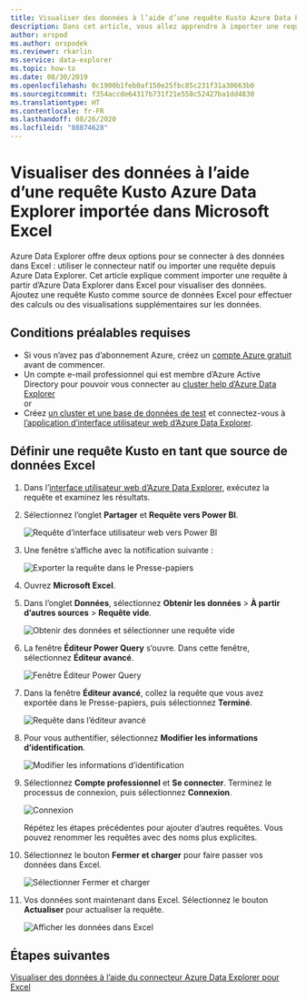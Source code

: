 ```yaml
---
title: Visualiser des données à l’aide d’une requête Kusto Azure Data Explorer importée dans Microsoft Excel
description: Dans cet article, vous allez apprendre à importer une requête Kusto Azure Data Explorer dans Microsoft Excel.
author: orspod
ms.author: orspodek
ms.reviewer: rkarlin
ms.service: data-explorer
ms.topic: how-to
ms.date: 08/30/2019
ms.openlocfilehash: 0c1900b1feb0af150e25fbc85c231f31a30663b0
ms.sourcegitcommit: f354accde64317b731f21e558c52427ba1dd4830
ms.translationtype: HT
ms.contentlocale: fr-FR
ms.lasthandoff: 08/26/2020
ms.locfileid: "88874628"
---
```

# <a name="visualize-data-using-an-azure-data-explorer-kusto-query-imported-into-microsoft-excel"></a>Visualiser des données à l’aide d’une requête Kusto Azure Data Explorer importée dans Microsoft Excel

Azure Data Explorer offre deux options pour se connecter à des données dans Excel : utiliser le connecteur natif ou importer une requête depuis Azure Data Explorer. Cet article explique comment importer une requête à partir d’Azure Data Explorer dans Excel pour visualiser des données. Ajoutez une requête Kusto comme source de données Excel pour effectuer des calculs ou des visualisations supplémentaires sur les données.

## <a name="prerequisites"></a>Conditions préalables requises

* Si vous n’avez pas d’abonnement Azure, créez un [compte Azure gratuit](https://azure.microsoft.com/free/) avant de commencer.
* Un compte e-mail professionnel qui est membre d’Azure Active Directory pour pouvoir vous connecter au [cluster help d’Azure Data Explorer](https://dataexplorer.azure.com/clusters/help/databases/Samples) 
<br>or</br>
* Créez [un cluster et une base de données de test](create-cluster-database-portal.md) et connectez-vous à [l’application d’interface utilisateur web d’Azure Data Explorer](https://dataexplorer.azure.com/).

## <a name="define-kusto-query-as-an-excel-data-source"></a>Définir une requête Kusto en tant que source de données Excel

1. Dans l’[interface utilisateur web d’Azure Data Explorer](https://dataexplorer.azure.com/clusters/help/databases/Samples), exécutez la requête et examinez les résultats.

1. Sélectionnez l’onglet **Partager** et **Requête vers Power BI**.

    ![Requête d’interface utilisateur web vers Power BI](media/excel-blank-query/web-ui-query-to-powerbi.png)

1. Une fenêtre s’affiche avec la notification suivante :

    ![Exporter la requête dans le Presse-papiers](media/excel-blank-query/query-exported-to-clipboard.png)

1. Ouvrez **Microsoft Excel**.

1. Dans l’onglet **Données**, sélectionnez **Obtenir les données** > **À partir d’autres sources** > **Requête vide**.

    ![Obtenir des données et sélectionner une requête vide](media/excel-blank-query/get-data-blank-query.png)

1. La fenêtre **Éditeur Power Query** s’ouvre. Dans cette fenêtre, sélectionnez **Éditeur avancé**.

    ![Fenêtre Éditeur Power Query](media/excel-blank-query/power-query-editor.png)

1. Dans la fenêtre **Éditeur avancé**, collez la requête que vous avez exportée dans le Presse-papiers, puis sélectionnez **Terminé**.

    ![Requête dans l’éditeur avancé](media/excel-blank-query/advanced-editor-query.png)    

1. Pour vous authentifier, sélectionnez **Modifier les informations d’identification**.

    ![Modifier les informations d’identification](media/excel-blank-query/edit-credentials.png)

1. Sélectionnez **Compte professionnel** et **Se connecter**. Terminez le processus de connexion, puis sélectionnez **Connexion**.

    ![Connexion](media/excel-blank-query/complete-sign-in.png)

    Répétez les étapes précédentes pour ajouter d’autres requêtes. Vous pouvez renommer les requêtes avec des noms plus explicites.

1. Sélectionnez le bouton **Fermer et charger** pour faire passer vos données dans Excel.

    ![Sélectionner Fermer et charger](media/excel-blank-query/close-and-load.png)

1. Vos données sont maintenant dans Excel. Sélectionnez le bouton **Actualiser** pour actualiser la requête.

    ![Afficher les données dans Excel](media/excel-blank-query/data-in-excel.png)

## <a name="next-steps"></a>Étapes suivantes

[Visualiser des données à l’aide du connecteur Azure Data Explorer pour Excel](excel-connector.md)